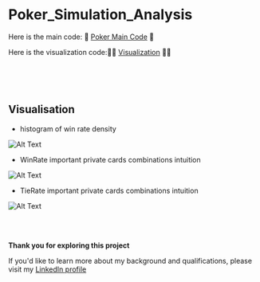 # Poker_Simulation_Analysis

Here is the main code: 🏹
[Poker Main Code](https://github.com/Jankoetf/Math-Task/blob/main/Poker.ipynb)
🏹

Here is the visualization code:🐱‍👤
[Visualization](https://github.com/Jankoetf/Poker_Simulation_Analysis/blob/main/Poker_Visualization.ipynb)
🐱‍👤

<br><br><br>

## Visualisation

 - histogram of win rate density

<img src="pictures_poker/hist1.PNG" alt="Alt Text" width="312*2" height="312*2">

- WinRate important private cards combinations intuition

<img src="pictures_poker/hist1.PNG" alt="Alt Text" width="312*2" height="312*2">

- TieRate important private cards combinations intuition

<img src="pictures_poker/hist1.PNG" alt="Alt Text" width="312*2" height="312*2">


<br><br>

**Thank you for exploring this project**

If you'd like to learn more about my background and qualifications, please visit my [LinkedIn profile](https://www.linkedin.com/in/jankomitrovic)

